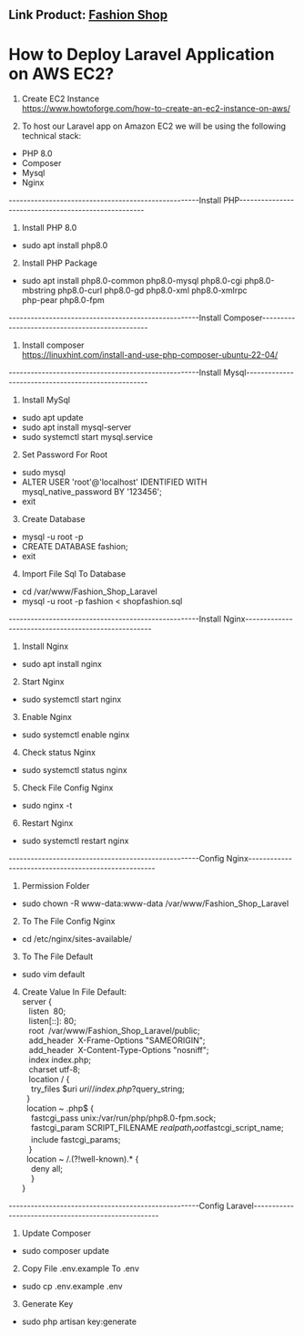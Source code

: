 <h2>Link Product: <a href="http://13.231.253.78" target="_blank">Fashion Shop</a></h2>

<h1>How to Deploy Laravel Application on AWS EC2?</h1>

1. Create EC2 Instance<br>
https://www.howtoforge.com/how-to-create-an-ec2-instance-on-aws/

2. To host our Laravel app on Amazon EC2 we will be using the following technical stack:
- PHP 8.0 <br>
- Composer<br>
- Mysql<br>
- Nginx<br>

----------------------------------------------------Install PHP----------------------------------------------------
1. Install PHP 8.0<br>
- sudo apt install php8.0<br>

2. Install PHP Package<br>
- sudo apt install php8.0-common php8.0-mysql php8.0-cgi php8.0-mbstring php8.0-curl php8.0-gd php8.0-xml php8.0-xmlrpc<br>php-pear php8.0-fpm<br>


----------------------------------------------------Install Composer-----------------------------------------------
1. Install composer<br>
https://linuxhint.com/install-and-use-php-composer-ubuntu-22-04/



----------------------------------------------------Install Mysql---------------------------------------------------
1. Install MySql<br>
- sudo apt update<br>
- sudo apt install mysql-server<br>
- sudo systemctl start mysql.service<br>

2. Set Password For Root<br>
- sudo mysql<br>
- ALTER USER 'root'@'localhost' IDENTIFIED WITH mysql_native_password BY '123456';<br>
- exit<br>

3. Create Database<br>
- mysql -u root -p<br>
- CREATE DATABASE fashion;<br>
- exit<br>

4. Import File Sql To Database<br>
- cd /var/www/Fashion_Shop_Laravel<br>
- mysql -u root -p fashion < shopfashion.sql



----------------------------------------------------Install Nginx----------------------------------------------------
1. Install Nginx<br>
- sudo apt install nginx

2. Start Nginx<br>
- sudo systemctl start nginx

3. Enable Nginx<br>
- sudo systemctl enable nginx

4. Check status Nginx<br>
- sudo systemctl status nginx

5. Check File Config Nginx<br>
- sudo nginx -t

6. Restart Nginx<br>
- sudo systemctl restart nginx



----------------------------------------------------Config Nginx----------------------------------------------------
1. Permission Folder<br>
- sudo chown -R www-data:www-data /var/www/Fashion_Shop_Laravel

2. To The File Config Nginx<br>
- cd /etc/nginx/sites-available/

3. To The File Default<br>
- sudo vim default

4. Create Value In File Default:<br>
server { <br>
    &nbsp;&nbsp;&nbsp;listen&nbsp; 80; <br>
    &nbsp;&nbsp;&nbsp;listen[::]:&nbsp;80; <br>
    &nbsp;&nbsp;&nbsp;root&nbsp; /var/www/Fashion_Shop_Laravel/public; <br>
    &nbsp;&nbsp;&nbsp;add_header&nbsp; X-Frame-Options "SAMEORIGIN"; <br>
    &nbsp;&nbsp;&nbsp;add_header&nbsp; X-Content-Type-Options "nosniff"; <br>
    &nbsp;&nbsp;&nbsp;index index.php; <br>
    &nbsp;&nbsp;&nbsp;charset&nbsp;utf-8; <br>
    &nbsp;&nbsp;&nbsp;location / { <br>
    &nbsp;&nbsp;&nbsp;    try_files $uri $uri/ /index.php?$query_string; <br>
    &nbsp;&nbsp;} <br>
    <!-- location = /favicon.ico { access_log off; log_not_found off; }
    location = /robots.txt  { access_log off; log_not_found off; }
    error_page 404 /index.php; -->
    &nbsp;&nbsp;location ~ \.php$ { <br>
    &nbsp;&nbsp;&nbsp;   fastcgi_pass unix:/var/run/php/php8.0-fpm.sock; <br>
    &nbsp;&nbsp;&nbsp;   fastcgi_param SCRIPT_FILENAME $realpath_root$fastcgi_script_name; <br>
    &nbsp;&nbsp;&nbsp;   include fastcgi_params; <br>
    &nbsp;&nbsp;&nbsp;} <br>
    &nbsp;&nbsp;location ~ /\.(?!well-known).* { <br>
    &nbsp;&nbsp;&nbsp;    deny all; <br>
    &nbsp;&nbsp;&nbsp; } <br>
} <br>



----------------------------------------------------Config Laravel----------------------------------------------------
1. Update Composer<br>
- sudo composer update

2. Copy File .env.example To .env<br>
- sudo cp .env.example .env

3. Generate Key<br>
- sudo php artisan key:generate
